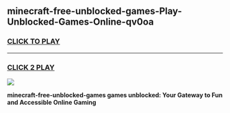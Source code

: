 
## minecraft-free-unblocked-games-Play-Unblocked-Games-Online-qv0oa
<h3>
<a href="https://premium76.site?title=minecraft-free-unblocked-games&ref=24A">CLICK TO PLAY</a></h3>
<hr>

<h3>
<a href="https://premium76.site?title=minecraft-free-unblocked-games&ref=24A">CLICK 2 PLAY</a>
  
</h3>

<a href="https://premium76.site?title=minecraft-free-unblocked-games&ref=24A"><img src="https://clearcache.store/games.png"></a>


**minecraft-free-unblocked-games games unblocked: Your Gateway to Fun and Accessible Online Gaming**
